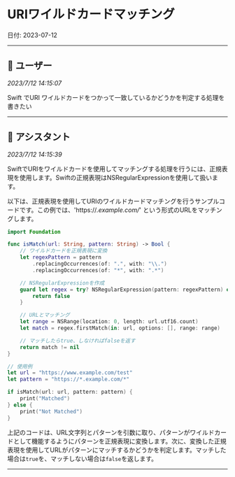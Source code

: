 # URIワイルドカードマッチング

日付: 2023-07-12

---

## 👤 ユーザー
*2023/7/12 14:15:07*

Swift でURI ワイルドカードをつかって一致しているかどうかを判定する処理を書きたい

---

## 🤖 アシスタント
*2023/7/12 14:15:39*

SwiftでURIをワイルドカードを使用してマッチングする処理を行うには、正規表現を使用します。Swiftの正規表現はNSRegularExpressionを使用して扱います。

以下は、正規表現を使用してURIのワイルドカードマッチングを行うサンプルコードです。この例では、'https://*.example.com/*' という形式のURLをマッチングします。

```swift
import Foundation

func isMatch(url: String, pattern: String) -> Bool {
    // ワイルドカードを正規表現に変換
    let regexPattern = pattern
        .replacingOccurrences(of: ".", with: "\\.")
        .replacingOccurrences(of: "*", with: ".*")

    // NSRegularExpressionを作成
    guard let regex = try? NSRegularExpression(pattern: regexPattern) else {
        return false
    }

    // URLとマッチング
    let range = NSRange(location: 0, length: url.utf16.count)
    let match = regex.firstMatch(in: url, options: [], range: range)

    // マッチしたらtrue、しなければfalseを返す
    return match != nil
}

// 使用例
let url = "https://www.example.com/test"
let pattern = "https://*.example.com/*"

if isMatch(url: url, pattern: pattern) {
    print("Matched")
} else {
    print("Not Matched")
}
```

上記のコードは、URL文字列とパターンを引数に取り、パターンがワイルドカードとして機能するようにパターンを正規表現に変換します。次に、変換した正規表現を使用してURLがパターンにマッチするかどうかを判定します。マッチした場合は`true`を、マッチしない場合は`false`を返します。

---
